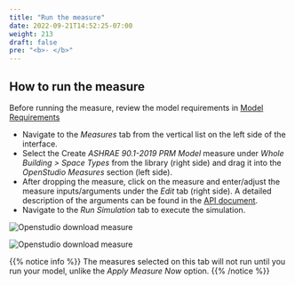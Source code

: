 ```yaml
---
title: "Run the measure"
date: 2022-09-21T14:52:25-07:00
weight: 213
draft: false
pre: "<b>- </b>"
---
```


## How to run the measure

Before running the measure, review the model requirements in
[Model Requirements](/BEM-for-PRM/user_guide/model_requirements)

<!-- - Select "Components & Measures" from the top menu in the screen
- Select Whole Building/ Space Types in the Apply Measure window
  - Click the arrow next to Space types to show available measures
  - Select the "Create ASHRAE 90.1-2019 PRM Model" measure
  - Make selections in the right-hand side of the window as needed
  - Click on the Apply Measure at the bottom of the screen
   -->

- Navigate to the *_Measures_* tab from the vertical list on the left side of the interface. 
- Select the Create *_ASHRAE 90.1-2019 PRM Model_* measure under *_Whole Building > Space Types_* from the library (right side) and drag it into the *_OpenStudio Measures_* section (left side).
- After dropping the measure, click on the measure and enter/adjust the measure inputs/arguments under the *_Edit_* tab (right side). A detailed description of the arguments can be found in the [API document](https://pnnl.github.io/BEM-for-PRM/user_guide/prm_api_ref/baseline_generation_api/).
- Navigate to the *_Run Simulation_* tab to execute the simulation. 

![Openstudio download measure](/BEM-for-PRM/get_start/os_app/images/osapp3.jpg?width=800px&align=left&classes=border)

![Openstudio download measure](/BEM-for-PRM/get_start/os_app/images/osapp4.jpg?width=800px&align=left&classes=border)

{{% notice info %}}
The measures selected on this tab will not run until you run your model, unlike the *_Apply Measure Now_* option. 
{{% /notice %}}
 


